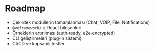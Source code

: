 # Roadmap

- Çekirdek modüllerin tamamlanması (Chat, VOIP, File, Notifications)
- `@veframework/ui` React bileşenleri
- Örneklerin artırılması (auth‑ready, e2e‑encrypted)
- CLI geliştirmeleri (plug‑in sistemi)
- CI/CD ve kapsamlı testler
